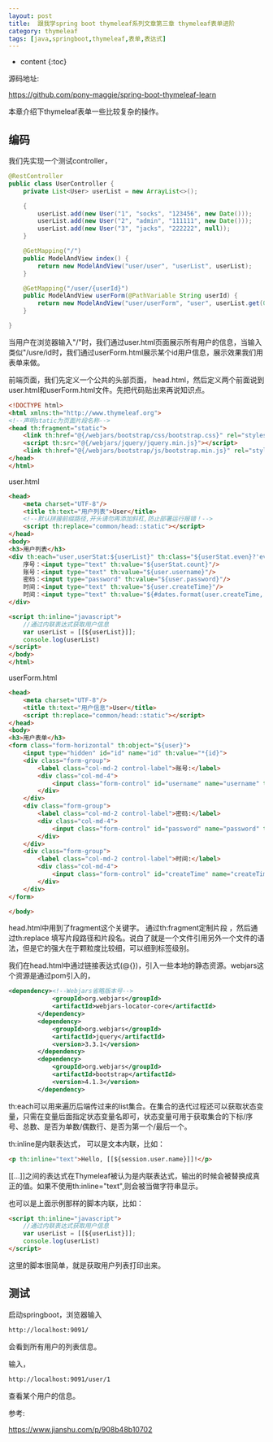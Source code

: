 ```yaml
---
layout: post
title:  跟我学spring boot thymeleaf系列文章第三章 thymeleaf表单进阶
category: thymeleaf
tags: [java,springboot,thymeleaf,表单,表达式]
---
```


* content
{:toc}


源码地址:

https://github.com/pony-maggie/spring-boot-thymeleaf-learn


本章介绍下thymeleaf表单一些比较复杂的操作。

## 编码

我们先实现一个测试controller，

```java
@RestController
public class UserController {
    private List<User> userList = new ArrayList<>();

    {
        userList.add(new User("1", "socks", "123456", new Date()));
        userList.add(new User("2", "admin", "111111", new Date()));
        userList.add(new User("3", "jacks", "222222", null));
    }

    @GetMapping("/")
    public ModelAndView index() {
        return new ModelAndView("user/user", "userList", userList);
    }

    @GetMapping("/user/{userId}")
    public ModelAndView userForm(@PathVariable String userId) {
        return new ModelAndView("user/userForm", "user", userList.get(0));
    }

}
```

当用户在浏览器输入"/"时，我们通过user.html页面展示所有用户的信息，当输入类似"/usre/id时，我们通过userForm.html展示某个id用户信息，展示效果我们用表单来做。

前端页面，我们先定义一个公共的头部页面， head.html，然后定义两个前面说到user.html和userForm.html文件。先把代码贴出来再说知识点。

```html
<!DOCTYPE html>
<html xmlns:th="http://www.thymeleaf.org">
<!--声明static为页面片段名称-->
<head th:fragment="static">
    <link th:href="@{/webjars/bootstrap/css/bootstrap.css}" rel="stylesheet" type="text/css"/>
    <script th:src="@{/webjars/jquery/jquery.min.js}"></script>
    <link th:href="@{/webjars/bootstrap/js/bootstrap.min.js}" rel="stylesheet" type="text/css"/>
</head>
</html>
```

user.html

```html
<head>
    <meta charset="UTF-8"/>
    <title th:text="用户列表">User</title>
    <!--默认拼接前缀路径,开头请勿再添加斜杠,防止部署运行报错！-->
    <script th:replace="common/head::static"></script>
</head>
<body>
<h3>用户列表</h3>
<div th:each="user,userStat:${userList}" th:class="${userStat.even}?'even':'odd'">
    序号：<input type="text" th:value="${userStat.count}"/>
    账号：<input type="text" th:value="${user.username}"/>
    密码：<input type="password" th:value="${user.password}"/>
    时间：<input type="text" th:value="${user.createTime}"/>
    时间：<input type="text" th:value="${#dates.format(user.createTime,'yyyy-MM-dd HH:mm:ss')}"/>
</div>

<script th:inline="javascript">
    //通过内联表达式获取用户信息
    var userList = [[${userList}]];
    console.log(userList)
</script>
</body>
</html>
```

userForm.html

```html
<head>
    <meta charset="UTF-8"/>
    <title th:text="用户信息">User</title>
    <script th:replace="common/head::static"></script>
</head>
<body>
<h3>用户表单</h3>
<form class="form-horizontal" th:object="${user}">
    <input type="hidden" id="id" name="id" th:value="*{id}">
    <div class="form-group">
        <label class="col-md-2 control-label">账号:</label>
        <div class="col-md-4">
            <input class="form-control" id="username" name="username" th:value="*{username}"/>
        </div>
    </div>
    <div class="form-group">
        <label class="col-md-2 control-label">密码:</label>
        <div class="col-md-4">
            <input class="form-control" id="password" name="password" th:value="*{password}" type="password"/>
        </div>
    </div>
    <div class="form-group">
        <label class="col-md-2 control-label">时间:</label>
        <div class="col-md-4">
            <input class="form-control" id="createTime" name="createTime" th:value="*{#dates.format(createTime,'yyyy-MM-dd HH:mm:ss')}" />
        </div>
    </div>
</form>

</body>
```

head.html中用到了fragment这个关键字。 通过th:fragment定制片段 ，然后通过th:replace 填写片段路径和片段名。说白了就是一个文件引用另外一个文件的语法，但是它的强大在于颗粒度比较细，可以细到标签级别。

我们在head.html中通过链接表达式(@{})，引入一些本地的静态资源。webjars这个资源是通过pom引入的，

```xml
<dependency><!--Webjars省略版本号-->
            <groupId>org.webjars</groupId>
            <artifactId>webjars-locator-core</artifactId>
        </dependency>
        <dependency>
            <groupId>org.webjars</groupId>
            <artifactId>jquery</artifactId>
            <version>3.3.1</version>
        </dependency>
        <dependency>
            <groupId>org.webjars</groupId>
            <artifactId>bootstrap</artifactId>
            <version>4.1.3</version>
        </dependency>
```

th:each可以用来遍历后端传过来的list集合。在集合的迭代过程还可以获取状态变量，只需在变量后面指定状态变量名即可，状态变量可用于获取集合的下标/序号、总数、是否为单数/偶数行、是否为第一个/最后一个。

th:inline是内联表达式， 可以是文本内联，比如：

```html
<p th:inline="text">Hello, [[${session.user.name}]]!</p>
```

[[…]]之间的表达式在Thymeleaf被认为是内联表达式，输出的时候会被替换成真正的值。如果不使用th:inline="text",则会被当做字符串显示。

也可以是上面示例那样的脚本内联，比如：

```html
<script th:inline="javascript">
    //通过内联表达式获取用户信息
    var userList = [[${userList}]];
    console.log(userList)
</script>
```

这里的脚本很简单，就是获取用户列表打印出来。


## 测试
 
启动springboot，浏览器输入

```bash
http://localhost:9091/
```

会看到所有用户的列表信息。 

输入，
```bash
http://localhost:9091/user/1
```

查看某个用户的信息。


参考:

https://www.jianshu.com/p/908b48b10702